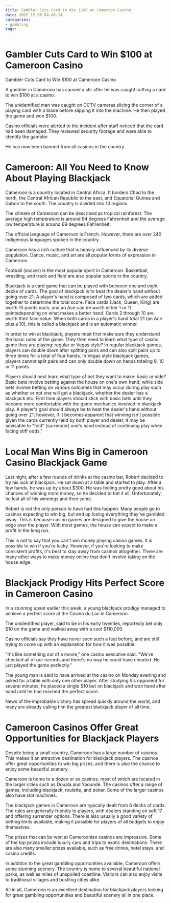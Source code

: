 ```yaml
---
title: Gambler Cuts Card to Win $100 at Cameroon Casino 
date: 2022-12-08 04:48:14
categories:
- gambling
tags:
---
```



#  Gambler Cuts Card to Win $100 at Cameroon Casino 

Gambler Cuts Card to Win $100 at Cameroon Casino

A gambler in Cameroon has caused a stir after he was caught cutting a card to win $100 at a casino.

The unidentified man was caught on CCTV cameras slicing the corner of a playing card with a blade before slipping it into the machine. He then played the game and won $100.

Casino officials were alerted to the incident after staff noticed that the card had been damaged. They reviewed security footage and were able to identify the gambler.

He has now been banned from all casinos in the country.

#  Cameroon: All You Need to Know About Playing Blackjack 

Cameroon is a country located in Central Africa. It borders Chad to the north, the Central African Republic to the east, and Equatorial Guinea and Gabon to the south. The country is divided into 10 regions.

The climate of Cameroon can be described as tropical rainforest. The average high temperature is around 84 degrees Fahrenheit and the average low temperature is around 69 degrees Fahrenheit.

The official language of Cameroon is French. However, there are over 240 indigenous languages spoken in the country.

Cameroon has a rich culture that is heavily influenced by its diverse population. Dance, music, and art are all popular forms of expression in Cameroon.

Football (soccer) is the most popular sport in Cameroon. Basketball, wrestling, and track and field are also popular sports in the country.

Blackjack is a card game that can be played with between one and eight decks of cards. The goal of blackjack is to beat the dealer's hand without going over 21. A player's hand is composed of two cards, which are added together to determine the total score. Face cards (Jack, Queen, King) are worth 10 points each, and an Ace can be worth either 1 or 11 pointsdepending on what makes a better hand. Cards 2 through 10 are worth their face value. When both cards in a player's hand total 21 (an Ace plus a 10), this is called a blackjack and is an automatic winner.

In order to win at blackjack, players must first make sure they understand the basic rules of the game. They then need to learn what type of casino game they are playing: regular or Vegas style? In regular blackjack games, players can double down after splitting pairs and can also split pairs up to three times for a total of four hands. In Vegas style blackjack games, players cannot split pairs and can only double down on hands totaling 9, 10 or 11 points.

Players should next learn what type of bet they want to make: basic or side? Basic bets involve betting against the house on one's own hand; while side bets involve betting on various outcomes that may occur during play such as whether or not one will get a blackjack, whether the dealer has a blackjack etc. 
First time players should stick with basic bets until they become more comfortable with the game mechanics involved in blackjack play.
A player's goal should always be to beat the dealer's hand without going over 21; however, if it becomes apparent that winning isn't possible given the cards currently held by both player and dealer, it may be advisable to "fold" (surrender) one's hand instead of continuing play when facing stiff odds."

#  Local Man Wins Big in Cameroon Casino Blackjack Game 

Last night, after a few rounds of drinks at the casino bar, Robert decided to try his luck at blackjack. He sat down at a table and started to play. After a few hands, he was up by about $300. He was feeling pretty good about his chances of winning more money, so he decided to bet it all. Unfortunately, he lost all of his winnings and then some.

Robert is not the only person to have had this happen. Many people go to casinos expecting to win big, but end up losing everything they've gambled away. This is because casino games are designed to give the house an edge over the player. With most games, the house can expect to make a profit in the long run.

This is not to say that you can't win money playing casino games. It is possible to win if you're lucky. However, if you're looking to make consistent profits, it's best to stay away from casinos altogether. There are many other ways to make money online that don't involve taking on the house edge.

#  Blackjack Prodigy Hits Perfect Score in Cameroon Casino 

In a stunning upset earlier this week, a young blackjack prodigy managed to achieve a perfect score at the Casino du Lac in Cameroon.

The unidentified player, said to be in his early twenties, reportedly bet only $10 on the game and walked away with a cool $110,000.

Casino officials say they have never seen such a feat before, and are still trying to come up with an explanation for how it was possible.

"It's like something out of a movie," one casino executive said. "We've checked all of our records and there's no way he could have cheated. He just played the game perfectly."

The young man is said to have arrived at the casino on Monday evening and asked for a table with only one other player. After studying his opponent for several minutes, he placed a single $10 bet on blackjack and won hand after hand until he had reached the perfect score.

News of the improbable victory has spread quickly around the world, and many are already calling him the greatest blackjack player of all time.

#  Cameroon Casinos Offer Great Opportunities for Blackjack Players

Despite being a small country, Cameroon has a large number of casinos. This makes it an attractive destination for blackjack players. The casinos offer great opportunities to win big prizes, and there is also the chance to enjoy some beautiful scenery.

Cameroon is home to a dozen or so casinos, most of which are located in the larger cities such as Douala and Yaoundé. The casinos offer a range of games, including blackjack, roulette, and poker. Some of the larger casinos also have slot machines.

The blackjack games in Cameroon are typically dealt from 6 decks of cards. The rules are generally friendly to players, with dealers standing on soft 17 and offering surrender options. There is also usually a good variety of betting limits available, making it possible for players of all budgets to enjoy themselves.

The prizes that can be won at Cameroonian casinos are impressive. Some of the top prizes include luxury cars and trips to exotic destinations. There are also many smaller prizes available, such as free drinks, hotel stays, and casino credits.

In addition to the great gambling opportunities available, Cameroon offers some stunning scenery. The country is home to several beautiful national parks, as well as miles of unspoiled coastline. Visitors can also enjoy visits to traditional villages and bustling cities alike.

All in all, Cameroon is an excellent destination for blackjack players looking for great gambling opportunities and beautiful scenery all in one place.